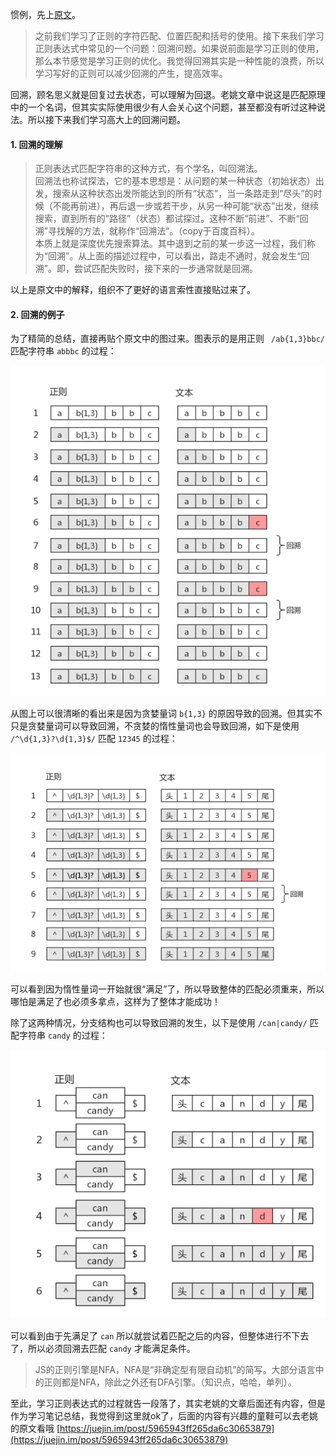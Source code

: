 惯例，先上[原文](https://juejin.im/post/5965943ff265da6c30653879)。

> 之前我们学习了正则的字符匹配、位置匹配和括号的使用。接下来我们学习正则表达式中常见的一个问题：回溯问题。如果说前面是学习正则的使用，那么本节感觉是学习正则的优化。我觉得回溯其实是一种性能的浪费，所以学习写好的正则可以减少回溯的产生，提高效率。

回溯，顾名思义就是回复过去状态，可以理解为回退。老姚文章中说这是匹配原理中的一个名词，但其实实际使用很少有人会关心这个问题，甚至都没有听过这种说法。所以接下来我们学习高大上的回溯问题。

#### 1. 回溯的理解

> 正则表达式匹配字符串的这种方式，有个学名，叫回溯法。   
> 回溯法也称试探法，它的基本思想是：从问题的某一种状态（初始状态）出发，搜索从这种状态出发所能达到的所有“状态”，当一条路走到“尽头”的时候（不能再前进），再后退一步或若干步，从另一种可能“状态”出发，继续搜索，直到所有的“路径”（状态）都试探过。这种不断“前进”、不断“回溯”寻找解的方法，就称作“回溯法”。（copy于百度百科）。  
> 本质上就是深度优先搜索算法。其中退到之前的某一步这一过程，我们称为“回溯”。从上面的描述过程中，可以看出，路走不通时，就会发生“回溯”。即，尝试匹配失败时，接下来的一步通常就是回溯。

以上是原文中的解释，组织不了更好的语言索性直接贴过来了。

#### 2. 回溯的例子

为了精简的总结，直接再贴个原文中的图过来。图表示的是用正则 ```
/ab{1,3}bbc/``` 匹配字符串 ```abbbc``` 的过程：

![图片](/image/regexp-huisu.jpg)

从图上可以很清晰的看出来是因为贪婪量词 ```b{1,3}``` 的原因导致的回溯。但其实不只是贪婪量词可以导致回溯，不贪婪的惰性量词也会导致回溯，如下是使用 ```/^\d{1,3}?\d{1,3}$/``` 匹配 ```12345```  的过程：

![图片](/image/regexp-3.jpg)

可以看到因为惰性量词一开始就很“满足”了，所以导致整体的匹配必须重来，所以哪怕是满足了也必须多拿点，这样为了整体才能成功！

除了这两种情况，分支结构也可以导致回溯的发生，以下是使用 ```/can|candy/``` 匹配字符串 ```candy``` 的过程：

![图片](/image/regexp-2.jpg)

可以看到由于先满足了 ```can``` 所以就尝试着匹配之后的内容，但整体进行不下去了，所以必须回溯去匹配 ```candy``` 才能满足条件。

> JS的正则引擎是NFA，NFA是“非确定型有限自动机”的简写。大部分语言中的正则都是NFA，除此之外还有DFA引擎。（知识点，哈哈，单列）。



至此，学习正则表达式的过程就告一段落了，其实老姚的文章后面还有内容，但是作为学习笔记总结，我觉得到这里就ok了，后面的内容有兴趣的童鞋可以去老姚的原文看哦  [https://juejin.im/post/5965943ff265da6c30653879](https://juejin.im/post/5965943ff265da6c30653879)
